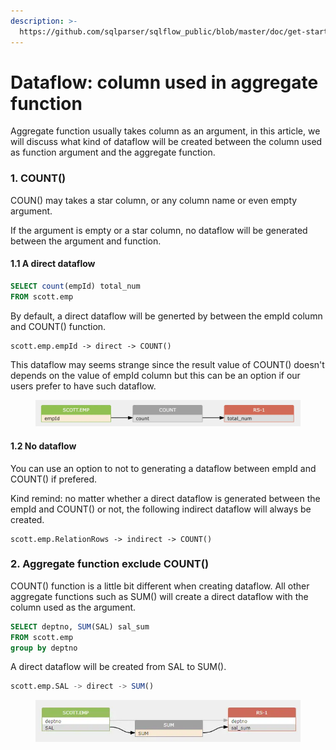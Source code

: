 ```yaml
---
description: >-
  https://github.com/sqlparser/sqlflow_public/blob/master/doc/get-started/dataflow-column-used-in-aggregate-function.md
---
```


# Dataflow: column used in aggregate function

Aggregate function usually takes column as an argument, in this article, we will discuss what kind of dataflow will be created between the column used as function argument and the aggregate function.

### 1. COUNT()

COUN() may takes a star column, or any column name or even empty argument.

If the argument is empty or a star column, no dataflow will be generated between the argument and function.

#### 1.1 A direct dataflow

```sql
SELECT count(empId) total_num
FROM scott.emp
```

By default, a direct dataflow will be generted by between the empId column and COUNT() function.

```
scott.emp.empId -> direct -> COUNT()
```

This dataflow may seems strange since the result value of COUNT() doesn't depends on the value of empId column but this can be an option if our users prefer to have such dataflow.

<figure><img src="../../.gitbook/assets/68747470733a2f2f696d616765732e67697465652e636f6d2f75706c6f6164732f696d616765732f323032312f313230362f3232353530345f63343963333735305f383133363830392e706e67.webp" alt=""><figcaption></figcaption></figure>

#### 1.2 No dataflow

You can use an option to not to generating a dataflow between empId and COUNT() if prefered.

Kind remind: no matter whether a direct dataflow is generated between the empId and COUNT() or not, the following indirect dataflow will always be created.

```
scott.emp.RelationRows -> indirect -> COUNT()
```

### 2. Aggregate function exclude COUNT()

COUNT() function is a little bit different when creating dataflow. All other aggregate functions such as SUM() will create a direct dataflow with the column used as the argument.

```sql
SELECT deptno, SUM(SAL) sal_sum
FROM scott.emp
group by deptno
```

A direct dataflow will be created from SAL to SUM().

```sql
scott.emp.SAL -> direct -> SUM()
```

<figure><img src="../../.gitbook/assets/68747470733a2f2f696d616765732e67697465652e636f6d2f75706c6f6164732f696d616765732f323032312f313230362f3136303134325f35343538306633615f383133363830392e706e67.webp" alt=""><figcaption></figcaption></figure>
